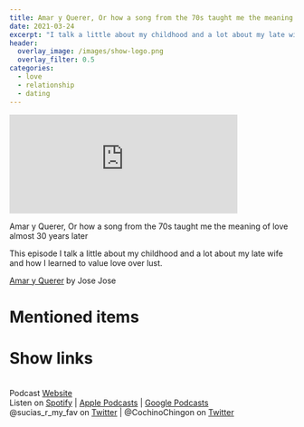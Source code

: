 ```yaml
---
title: Amar y Querer, Or how a song from the 70s taught me the meaning of love almost 30 years later
date: 2021-03-24
excerpt: "I talk a little about my childhood and a lot about my late wife and how I learned to value love over lust"
header:
  overlay_image: /images/show-logo.png
  overlay_filter: 0.5
categories:
  - love
  - relationship
  - dating
---
```



<iframe src="https://open.spotify.com/embed-podcast/episode/4gNKfsZ5gI7kEZ1sV2Vc8C" width="80%" height="175" frameborder="0" allowtransparency="true" allow="encrypted-media"></iframe>

Amar y Querer, Or how a song from the 70s taught me the meaning of love almost 30 years later

This episode I talk a little about my childhood and a lot about my late wife and how I learned to value love over lust.

[Amar y Querer](https://open.spotify.com/track/1FJhxxsnp9JLvMJIHNvGtF) by Jose Jose

# Mentioned items



# Show links

<br> Podcast [Website](https://sucias.xyz)<a href='https://sucias.xyz'><i class='fas fa-link'></i></a>
<br> Listen on [Spotify](https://open.spotify.com/show/3XjoipCU3QzeIaQAAQpBdW)<a href='https://open.spotify.com/show/3XjoipCU3QzeIaQAAQpBdW'><i class='fab fa-spotify'></i></a> | [Apple Podcasts](https://podcasts.apple.com/us/podcast/sucias-are-my-favorite/id1548173787)<i class='fas fa-podcast'></i> | [Google Podcasts](https://podcasts.google.com/feed/aHR0cHM6Ly9hbmNob3IuZm0vcy80MjI0YzYzYy9wb2RjYXN0L3Jzcw)<a href='https://podcasts.google.com/feed/aHR0cHM6Ly9hbmNob3IuZm0vcy80MjI0YzYzYy9wb2RjYXN0L3Jzcw'><i class='fab fa-google-play'></i></a>
<br> @sucias_r_my_fav on [Twitter](https://twitter.com/sucias_r_my_fav)<a href='https://twitter.com/sucias_r_my_fav'><i class='fab fa-twitter'></i></a> | @CochinoChingon on [Twitter](https://twitter.com/cochinochingon)<a href='https://twitter.com/cochinochingon'><i class='fab fa-twitter'></i></a>
